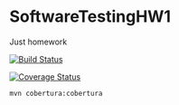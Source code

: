 # SoftwareTestingHW1

Just homework

[![Build Status](https://travis-ci.org/gcaaa31928/SoftwareTestingHW1.svg?branch=master)](https://travis-ci.org/gcaaa31928/SoftwareTestingHW1)


[![Coverage Status](https://coveralls.io/repos/github/gcaaa31928/SoftwareTestingHW1/badge.svg?branch=master)](https://coveralls.io/github/gcaaa31928/SoftwareTestingHW1?branch=master)


``` bash
mvn cobertura:cobertura

```

